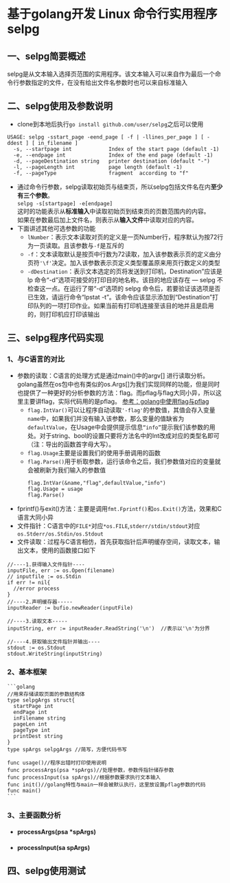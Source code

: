# 基于golang开发 Linux 命令行实用程序selpg
## 一、selpg简要概述
 selpg是从文本输入选择页范围的实用程序。该文本输入可以来自作为最后一个命令行参数指定的文件，在没有给出文件名参数时也可以来自标准输入

## 二、selpg使用及参数说明
- clone到本地后执行`go install github.com/user/selpg`之后可以使用
```
USAGE: selpg -sstart_page -eend_page [ -f | -llines_per_page ] [ -ddest ] [ in_filename ]
  -s, --startpage int            Index of the start page (default -1)
  -e, --endpage int              Index of the end page (default -1)
  -d, --pageDestination string   printer destination (default "-")
  -l, --pageLength int           page length (default -1)
  -f, --pageType                 fragment  according to "f" 
```
- 通过命令行参数，selpg读取初始页与结束页，所以selpg包括文件名在内**至少有三个参数**。  
    ```selpg -s[startpage] -e[endpage]```  
    这时的功能表示从**标准输入**中读取初始页到结束页的页数范围内的内容。  
    如果在参数最后加上文件名，则表示从**输入文件**中读取对应的内容。
- 下面讲述其他可选参数的功能
    - `lNumber`：表示文本读取对页的定义是一页Number行，程序默认为按72行为一页读取。且该参数与`-f`是互斥的
    - `-f`：文本读取默认是按页中行数为72读取，加入该参数表示页的定义由分页符`'\f'`决定。加入该参数表示页定义类型覆盖原来用页行数定义的类型
    - `-dDestination`：表示文本选定的页将发送到打印机，Destination”应该是 lp 命令“-d”选项可接受的打印目的地名称。该目的地应该存在 ― selpg 不检查这一点。在运行了带“-d”选项的 selpg 命令后，若要验证该选项是否已生效，请运行命令“lpstat -t”。该命令应该显示添加到“Destination”打印队列的一项打印作业。如果当前有打印机连接至该目的地并且是启用的，则打印机应打印该输出


## 三、selpg程序代码实现
### 1、与C语言的对比
- 参数的读取：C语言的处理方式是通过main()中的argv[] 进行读取分析。golang虽然在os包中也有类似的os.Args[]为我们实现同样的功能，但是同时也提供了一种更好的分析参数的方法：flag。而pflag与flag大同小异，所以这里主要讲flag，实际代码用的是pflag。 [参考：golang中使用flag与pflag](https://o-my-chenjian.com/2017/09/20/Using-Flag-And-Pflag-With-Golang/)  
  - `flag.IntVar()`可以让程序自动读取`'-flag'`的参数值，其值会存入变量`name`中，如果我们并没有输入该参数，那么变量的值缺省为`defaultValue`，在Usage中会提供提示信息`“info”`提示我们该参数的用处。对于string、bool的设置只要将方法名中的Int改成对应的类型名即可（注：导出的函数首字母大写）。    
  - `flag.Usage`主要是设置我们的使用手册调用的函数   
  - `flag.Parse()`用于析取参数，运行该命令之后，我们参数值对应的变量就会被刷新为我们输入的参数值
    ```golang
    flag.IntVar(&name,"flag",defaultValue,"info")
    flag.Usage = usage
    flag.Parse()
    ```  
- fprintf()与exit()方法：主要是调用`fmt.Fprintf()`和`os.Exit()`方法，效果和C语言大同小异
- 文件指针：C语言中的`FILE*`对应`*os.FILE`,`stderr/stdin/stdout`对应`os.Stderr/os.Stdin/os.Stdout`
- 文件读取：过程与C语言相仿，首先获取指针后声明缓存空间，读取文本，输出文本，使用的函数接口如下
```golang
//----1.获得输入文件指针----
inputFile, err := os.Open(filename)
// inputfile := os.Stdin 
if err != nil{ 
  //error process
}
//----2.声明缓存器-----
inputReader := bufio.newReader(inputFile)

//----3.读取文本-----
inputString, err := inputReader.ReadString('\n')  //表示以'\n'为分界

//----4.获取输出文件指针并输出----
stdout := os.Stdout
stdout.WriteString(inputString)
```


### 2、基本框架
    ```golang
    //用来存储读取页面的参数结构体
    type selpgArgs struct{
      startPage int
      endPage int
      inFilename string
      pageLen int
      pageType int
      printDest string
    }
    type spArgs selpgArgs //简写，方便代码书写

    func usage()//程序出错时打印使用说明
    func processArgs(psa *spArgs)//处理参数，参数传指针储存参数
    func processInput(sa spArgs)//根据参数要求执行文本输入
    func init()//golang特性与main一样会被默认执行，这里放设置pflag参数的代码
    func main()
    ```

### 3、主要函数分析
- #### processArgs(psa *spArgs)
- #### processInput(sa spArgs)

## 四、selpg使用测试